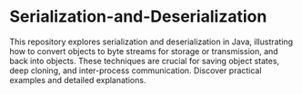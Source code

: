 # Serialization-and-Deserialization
This repository explores serialization and deserialization in Java, illustrating how to convert objects to byte streams for storage or transmission, and back into objects. These techniques are crucial for saving object states, deep cloning, and inter-process communication. Discover practical examples and detailed explanations.
